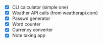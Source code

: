 - [x] CLI calculator (simple one)
- [x] Weather API calls (from weatherapi.com) 
- [x] Passwd generator 
- [x] Word counter 
- [x] Currency converter
- [x] Note taking app